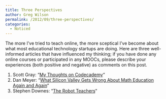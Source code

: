 ```yaml
---
title: Three Perspectives
author: Greg Wilson
permalink: /2012/09/three-perspectives/
categories:
  - Noticed
---
```

The more I&#8217;ve tried to teach online, the more sceptical I&#8217;ve become about what most educational technology startups are doing. Here are three well-informed articles that have influenced my thinking; if you have done any online courses or participated in any MOOCs, please describe your experiences (both positive and negative) as comments on this post.

1.  Scott Gray: &#8220;[My Thoughts on Codecademy][1]&#8220;
2.  Dan Meyer: &#8220;[What Silicon Valley Gets Wrong About Math Education Again and Again][2]&#8220;
3.  Stephen Downes: &#8220;[The Robot Teachers][3]&#8220;

 [1]: http://blog.oreillyschool.com/2011/12/my-thoughts-on-codecademy.html
 [2]: http://blog.mrmeyer.com/?p=12782
 [3]: http://halfanhour.blogspot.ca/2012/09/the-robot-teachers.html
